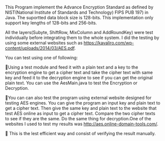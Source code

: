 
This Program implement the Advance Encryption Standard  as defined by NIST(National Institute of Standards and  Technology)
FIPS PUB 197) in Java.
The suportted  data block size is 128-bits.
This implementation only support key  lengths of  128-bits and 256-bits.

All the layers(Subyte, ShiftRow, MixColumn and AddRoundKey) were test individually before integrating them to the whole system.
I did the testing by using some external websites such as https://kavaliro.com/wp-content/uploads/2014/03/AES.pdf.

You can test using one of following:

Using a test module and feed it with a plain text and a key to the encryption engine to get a cipher text and take the cipher text with same key and feed it to the decryption engine to see if you can get the original plain text. You can use the AesMain.java to test the Encryption or Decryption. 

You can can also test the program using external website designed for testing AES engines. You can give the  program an input key and plain text to get a cipher text. Then give the same key and plain text to the website that test AES online as input to get a cipher text. Compare the two cipher texts to see if they are the same. Do the same thing for decryption.One of the websites I used  to test my results was http://aes.online-domain-tools.com/.

	This is the lest efficient way and consist of verifying the result manually.

